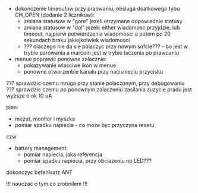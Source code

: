 - dokonczenie timeoutow przy praowaniu, obsluga doatkowego tybu CH_OPEN (dodanie 2 licznikow):
	- zmiana statusow w "gore" jezeli otrzymane odpowiednie statusy
	- zmiana statusow w "dol" jezeli: either wiadomosc przyjdzie, lub timeout, najpierw potwierdzenia wiadomosci a potem po 20 sekundach braku jakiejkolwiek wiadomosci
	- ??? dlaczego nie da sie polaczyc przy nowym sofcie??? - bo jest w trybie parowania a marcom jest w trybie  laczenia po prawoaniu
- menue poprawic ponowne zalacznie:
	- pokazywanie wlasciwe ikon w menue
	- ponowne otworzenbie kanalu przy nacisnieciu przycisku


??? sprawdzic czemu mruga przy stanie polaczonym, przy debugowaniu ???
sprawdzic czemu po ponownym zalaczeniu zasilania zuzycie pradu jest wyzsze o ok 10 uA

plan:
- mezut, monitor i myszka
- pomiar spadku napiecia - co moze byc przyczyna resetu

czw
- battery management:
	- pomiar napiecia, jaka referencja
	- pomiar spadku napiecia, przy obciazeniu np LED???

dokonczyc befehlsatz ANT

!!! nauczac o tym co zrobnilem !!!